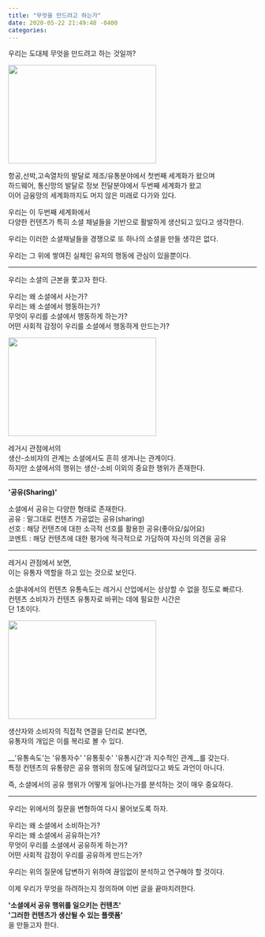 ```yaml
---
title: "무엇을 만드려고 하는가"
date: 2020-05-22 21:49:48 -0400
categories:
---
```


우리는 도대체 무엇을 만드려고 하는 것일까?  

<img src="https://cdn.pixabay.com/photo/2016/01/19/17/29/earth-1149733_960_720.jpg" width="300" height="200">

항공,선박,고속열차의 발달로 제조/유통분야에서 첫번째 세계화가 왔으며  
하드웨어, 통신망의 발달로 정보 전달분야에서 두번째 세계화가 왔고  
이어 금융망의 세계화까지도 머지 않은 미래로 다가와 있다.  

우리는 이 두번째 세계화에서  
다양한 컨텐츠가 특히 소셜 채널들을 기반으로 활발하게 생산되고 있다고 생각한다.  

우리는 이러한 소셜채널들을 경쟁으로 또 하나의 소셜을 만들 생각은 없다.  

우리는 그 위에 쌓여진 실체인 유저의 행동에 관심이 있을뿐이다.  

---

우리는 소셜의 근본을 쫓고자 한다.  

우리는 왜 소셜에서 사는가?  
우리는 왜 소셜에서 행동하는가?  
무엇이 우리를 소셜에서 행동하게 하는가?  
어떤 사회적 감정이 우리를 소셜에서 행동하게 만드는가?  

<img src="https://cdn.pixabay.com/photo/2015/03/26/10/07/restaurant-690975_960_720.jpg" width="300" height="200">

레거시 관점에서의  
생산-소비자의 관계는 소셜에서도 흔히 생겨나는 관계이다.  
하지만 소셜에서의 행위는 생산-소비 이외의 중요한 행위가 존재한다.  

---

__'공유(Sharing)'__  

소셜에서 공유는 다양한 형태로 존재한다.  
공유 : 말그대로 컨텐츠 가공없는 공유(sharing)  
선호 : 해당 컨텐츠에 대한 소극적 선호를 활용한 공유(좋아요/싫어요)  
코멘트 : 해당 컨텐츠에 대한 평가에 적극적으로 가담하여 자신의 의견을 공유  

---

레거시 관점에서 보면,  
이는 유통자 역할을 하고 있는 것으로 보인다.  

소셜내에서의 컨텐츠 유통속도는 레거시 산업에서는 상상할 수 없을 정도로 빠르다.  
컨텐츠 소비자가 컨텐츠 유통자로 바뀌는 데에 필요한 시간은  
단 1초이다.  

<img src="https://cdn.pixabay.com/photo/2018/11/29/21/51/social-media-3846597_960_720.png" width="300" height="200">

생산자와 소비자의 직접적 연결을 단리로 본다면,  
유통자의 개입은 이를 복리로 볼 수 있다.  

__'유통속도'는 '유통자수' '유통횟수' '유통시간'과 지수적인 관계__를 갖는다.  
특정 컨텐츠의 유통량은 공유 행위의 정도에 달려있다고 봐도 과언이 아니다.  

즉, 소셜에서의 공유 행위가 어떻게 일어나는가를 분석하는 것이 매우 중요하다.  

---

우리는 위에서의 질문을 변형하여 다시 물어보도록 하자.  

우리는 왜 소셜에서 소비하는가?  
우리는 왜 소셜에서 공유하는가?  
무엇이 우리를 소셜에서 공유하게 하는가?  
어떤 사회적 감정이 우리를 공유하게 만드는가?  

우리는 위의 질문에 답변하기 위하여 끊임없이 분석하고 연구해야 할 것이다.  



이제 우리가 무엇을 하려하는지 정의하며 이번 글을 끝마치려한다.  

__'소셜에서 공유 행위를 일으키는 컨텐츠'__  
__'그러한 컨텐츠가 생산될 수 있는 플랫폼'__  
을 만들고자 한다.  

